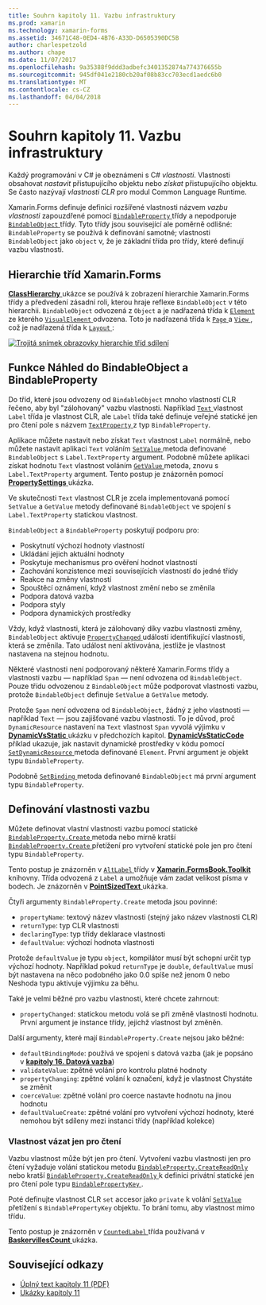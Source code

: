 ```yaml
---
title: Souhrn kapitoly 11. Vazbu infrastruktury
ms.prod: xamarin
ms.technology: xamarin-forms
ms.assetid: 34671C48-0ED4-4B76-A33D-D6505390DC5B
author: charlespetzold
ms.author: chape
ms.date: 11/07/2017
ms.openlocfilehash: 9a35388f9ddd3adbefc3401352874a774376655b
ms.sourcegitcommit: 945df041e2180cb20af08b83cc703ecd1aedc6b0
ms.translationtype: MT
ms.contentlocale: cs-CZ
ms.lasthandoff: 04/04/2018
---
```

# <a name="summary-of-chapter-11-the-bindable-infrastructure"></a>Souhrn kapitoly 11. Vazbu infrastruktury

Každý programování v C# je obeznámeni s C# *vlastnosti*. Vlastnosti obsahovat *nastavit* přistupujícího objektu nebo *získat* přistupujícího objektu. Se často nazývají *vlastnosti CLR* pro modul Common Language Runtime.

Xamarin.Forms definuje definici rozšířené vlastnosti názvem *vazbu vlastnosti* zapouzdřené pomocí [ `BindableProperty` ](https://developer.xamarin.com/api/type/Xamarin.Forms.BindableProperty/) třídy a nepodporuje [ `BindableObject` ](https://developer.xamarin.com/api/type/Xamarin.Forms.BindableObject/)třídy. Tyto třídy jsou související ale poměrně odlišné: `BindableProperty` se používá k definování samotné; vlastnosti `BindableObject` jako `object` v, že je základní třída pro třídy, které definují vazbu vlastnosti.

## <a name="the-xamarinforms-class-hierarchy"></a>Hierarchie tříd Xamarin.Forms

[ **ClassHierarchy** ](https://github.com/xamarin/xamarin-forms-book-samples/tree/master/Chapter11/ClassHierarchy) ukázce se používá k zobrazení hierarchie Xamarin.Forms třídy a předvedení zásadní roli, kterou hraje reflexe `BindableObject` v této hierarchii. `BindableObject` odvozená z `Object` a je nadřazená třída k [ `Element` ](https://developer.xamarin.com/api/type/Xamarin.Forms.Element/) ze kterého [ `VisualElement` ](https://developer.xamarin.com/api/type/Xamarin.Forms.VisualElement/) odvozena. Toto je nadřazená třída k [ `Page` ](https://developer.xamarin.com/api/type/Xamarin.Forms.Page/) a [ `View` ](https://developer.xamarin.com/api/type/Xamarin.Forms.View/), což je nadřazená třída k [ `Layout` ](https://developer.xamarin.com/api/type/Xamarin.Forms.Layout/):

[![Trojitá snímek obrazovky hierarchie tříd sdílení](images/ch11fg01-small.png "sdílení hierarchie třídy")](images/ch11fg01-large.png#lightbox "sdílení hierarchie – třída")

## <a name="a-peek-into-bindableobject-and-bindableproperty"></a>Funkce Náhled do BindableObject a BindableProperty

Do tříd, které jsou odvozeny od `BindableObject` mnoho vlastností CLR řečeno, aby byl "zálohovaný" vazbu vlastnosti. Například [ `Text` ](https://developer.xamarin.com/api/property/Xamarin.Forms.Label.Text/) vlastnost `Label` třída je vlastnost CLR, ale `Label` třída také definuje veřejné statické jen pro čtení pole s názvem [ `TextProperty` ](https://developer.xamarin.com/api/property/Xamarin.Forms.Label.TextProperty/) z typ `BindableProperty`.

Aplikace můžete nastavit nebo získat `Text` vlastnost `Label` normálně, nebo můžete nastavit aplikaci `Text` voláním [ `SetValue` ](https://developer.xamarin.com/api/member/Xamarin.Forms.BindableObject.SetValue/p/Xamarin.Forms.BindableProperty/System.Object/) metoda definované `BindableObject` s `Label.TextProperty` argument. Podobně můžete aplikaci získat hodnotu `Text` vlastnost voláním [ `GetValue` ](https://developer.xamarin.com/api/member/Xamarin.Forms.BindableObject.GetValue/p/Xamarin.Forms.BindableProperty/) metoda, znovu s `Label.TextProperty` argument. Tento postup je znázorněn pomocí [ **PropertySettings** ](https://github.com/xamarin/xamarin-forms-book-samples/tree/master/Chapter11/PropertySettings) ukázka.

Ve skutečnosti `Text` vlastnost CLR je zcela implementovaná pomocí `SetValue` a `GetValue` metody definované `BindableObject` ve spojení s `Label.TextProperty` statickou vlastnost.

`BindableObject` a `BindableProperty` poskytují podporu pro:

- Poskytnutí výchozí hodnoty vlastností
- Ukládání jejich aktuální hodnoty
- Poskytuje mechanismus pro ověření hodnot vlastností
- Zachování konzistence mezi souvisejících vlastností do jedné třídy
- Reakce na změny vlastností
- Spouštěcí oznámení, když vlastnost změní nebo se změnila
- Podpora datová vazba
- Podpora styly
- Podpora dynamických prostředky

Vždy, když vlastnosti, která je zálohovaný díky vazbu vlastnosti změny, `BindableObject` aktivuje [ `PropertyChanged` ](https://developer.xamarin.com/api/event/Xamarin.Forms.BindableObject.PropertyChanged/) událostí identifikující vlastnosti, která se změnila. Tato událost není aktivována, jestliže je vlastnost nastavena na stejnou hodnotu.

Některé vlastnosti není podporovaný některé Xamarin.Forms třídy a vlastnosti vazbu &mdash; například `Span` &mdash; není odvozena od `BindableObject`. Pouze třídu odvozenou z `BindableObject` může podporovat vlastnosti vazbu, protože `BindableObject` definuje `SetValue` a `GetValue` metody.

Protože `Span` není odvozena od `BindableObject`, žádný z jeho vlastnosti &mdash; například `Text` &mdash; jsou zajišťované vazbu vlastnosti. To je důvod, proč `DynamicResource` nastavení na `Text` vlastnost `Span` vyvolá výjimku v [ **DynamicVsStatic** ](https://github.com/xamarin/xamarin-forms-book-samples/tree/master/Chapter10/DynamicVsStatic) ukázku v předchozích kapitol. [ **DynamicVsStaticCode** ](https://github.com/xamarin/xamarin-forms-book-samples/tree/master/Chapter11/DynamicVsStaticCode) příklad ukazuje, jak nastavit dynamické prostředky v kódu pomocí [ `SetDynamicResource` ](https://developer.xamarin.com/api/member/Xamarin.Forms.Element.SetDynamicResource/p/Xamarin.Forms.BindableProperty/System.String/) metoda definované `Element`. První argument je objekt typu `BindableProperty`.

Podobně [ `SetBinding` ](https://developer.xamarin.com/api/member/Xamarin.Forms.BindableObject.SetBinding/p/Xamarin.Forms.BindableProperty/Xamarin.Forms.BindingBase/) metoda definované `BindableObject` má první argument typu `BindableProperty`.

## <a name="defining-bindable-properties"></a>Definování vlastnosti vazbu

Můžete definovat vlastní vlastnosti vazbu pomocí statické [ `BindableProperty.Create` ](https://developer.xamarin.com/api/member/Xamarin.Forms.BindableProperty.Create/p/System.String/System.Type/System.Type/System.Object/Xamarin.Forms.BindingMode/Xamarin.Forms.BindableProperty+ValidateValueDelegate/Xamarin.Forms.BindableProperty+BindingPropertyChangedDelegate/Xamarin.Forms.BindableProperty+BindingPropertyChangingDelegate/Xamarin.Forms.BindableProperty+CoerceValueDelegate/Xamarin.Forms.BindableProperty+CreateDefaultValueDelegate/) metoda nebo mírně kratší [ `BindableProperty.Create` ](https://developer.xamarin.com/api/member/Xamarin.Forms.BindableProperty.Create/p/System.String/System.Type/System.Type/System.Object/Xamarin.Forms.BindingMode/Xamarin.Forms.BindableProperty+ValidateValueDelegate/Xamarin.Forms.BindableProperty+BindingPropertyChangedDelegate/Xamarin.Forms.BindableProperty+BindingPropertyChangingDelegate/Xamarin.Forms.BindableProperty+CoerceValueDelegate/) přetížení pro vytvoření statické pole jen pro čtení typu `BindableProperty`.

Tento postup je znázorněn v [ `AltLabel` ](https://github.com/xamarin/xamarin-forms-book-samples/blob/master/Libraries/Xamarin.FormsBook.Toolkit/Xamarin.FormsBook.Toolkit/AltLabel.cs) třídy v [ **Xamarin.FormsBook.Toolkit** ](https://github.com/xamarin/xamarin-forms-book-samples/tree/master/Libraries/Xamarin.FormsBook.Toolkit) knihovny. Třída odvozená z `Label` a umožňuje vám zadat velikost písma v bodech. Je znázorněn v [ **PointSizedText** ](https://github.com/xamarin/xamarin-forms-book-samples/tree/master/Chapter11/PointSizedText) ukázka.

Čtyři argumenty `BindableProperty.Create` metoda jsou povinné:

- `propertyName`: textový název vlastnosti (stejný jako název vlastnosti CLR)
- `returnType`: typ CLR vlastnosti
- `declaringType`: typ třídy deklarace vlastnosti
- `defaultValue`: výchozí hodnota vlastnosti

Protože `defaultValue` je typu `object`, kompilátor musí být schopní určit typ výchozí hodnoty. Například pokud `returnType` je `double`, `defaultValue` musí být nastavena na něco podobného jako 0.0 spíše než jenom 0 nebo Neshoda typu aktivuje výjimku za běhu.

Také je velmi běžné pro vazbu vlastnosti, které chcete zahrnout:

- `propertyChanged`: statickou metodu volá se při změně vlastnosti hodnotu. První argument je instance třídy, jejichž vlastnost byl změněn.

Další argumenty, které mají `BindableProperty.Create` nejsou jako běžné:

- `defaultBindingMode`: používá ve spojení s datová vazba (jak je popsáno v [ **kapitoly 16. Datová vazba**](chapter16.md))
- `validateValue`: zpětné volání pro kontrolu platné hodnoty
- `propertyChanging`: zpětné volání k označení, když je vlastnost Chystáte se změnit
- `coerceValue`: zpětné volání pro coerce nastavte hodnotu na jinou hodnotu
- `defaultValueCreate`: zpětné volání pro vytvoření výchozí hodnoty, které nemohou být sdíleny mezi instancí třídy (například kolekce)

### <a name="the-read-only-bindable-property"></a>Vlastnost vázat jen pro čtení

Vazbu vlastnost může být jen pro čtení. Vytvoření vazbu vlastnosti jen pro čtení vyžaduje volání statickou metodu [ `BindableProperty.CreateReadOnly` ](https://developer.xamarin.com/api/member/Xamarin.Forms.BindableProperty.CreateReadOnly/p/System.String/System.Type/System.Type/System.Object/Xamarin.Forms.BindingMode/Xamarin.Forms.BindableProperty+ValidateValueDelegate/Xamarin.Forms.BindableProperty+BindingPropertyChangedDelegate/Xamarin.Forms.BindableProperty+BindingPropertyChangingDelegate/Xamarin.Forms.BindableProperty+CoerceValueDelegate/Xamarin.Forms.BindableProperty+CreateDefaultValueDelegate/) nebo kratší [ `BindableProperty.CreateReadOnly` ](https://developer.xamarin.com/api/member/Xamarin.Forms.BindableProperty.CreateReadOnly/p/System.String/System.Type/System.Type/System.Object/Xamarin.Forms.BindingMode/Xamarin.Forms.BindableProperty+ValidateValueDelegate/Xamarin.Forms.BindableProperty+BindingPropertyChangedDelegate/Xamarin.Forms.BindableProperty+BindingPropertyChangingDelegate/Xamarin.Forms.BindableProperty+CoerceValueDelegate/) k definici privátní statické jen pro čtení pole typu [ `BindablePropertyKey` ](https://developer.xamarin.com/api/type/Xamarin.Forms.BindablePropertyKey/).

Poté definujte vlastnost CLR `set` accesor jako `private` k volání [ `SetValue` ](https://developer.xamarin.com/api/member/Xamarin.Forms.BindableObject.SetValue/p/Xamarin.Forms.BindablePropertyKey/System.Object/) přetížení s `BindablePropertyKey` objektu. To brání tomu, aby vlastnost mimo třídu.

Tento postup je znázorněn v [ `CountedLabel` ](https://github.com/xamarin/xamarin-forms-book-samples/blob/master/Libraries/Xamarin.FormsBook.Toolkit/Xamarin.FormsBook.Toolkit/CountedLabel.cs) třída používaná v [ **BaskervillesCount** ](https://github.com/xamarin/xamarin-forms-book-samples/tree/master/Chapter11/BaskervillesCount) ukázka.



## <a name="related-links"></a>Související odkazy

- [Úplný text kapitoly 11 (PDF)](https://download.xamarin.com/developer/xamarin-forms-book/XamarinFormsBook-Ch11-Apr2016.pdf)
- [Ukázky kapitoly 11](https://github.com/xamarin/xamarin-forms-book-samples/tree/master/Chapter11)
